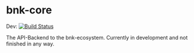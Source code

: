 # bnk-core
Dev: [![Build Status](https://travis-ci.org/bnkrs/bnk-core.svg?branch=develop)](https://travis-ci.org/bnkrs/bnk-core)

The API-Backend to the bnk-ecosystem. Currently in development and not finished in any way.
